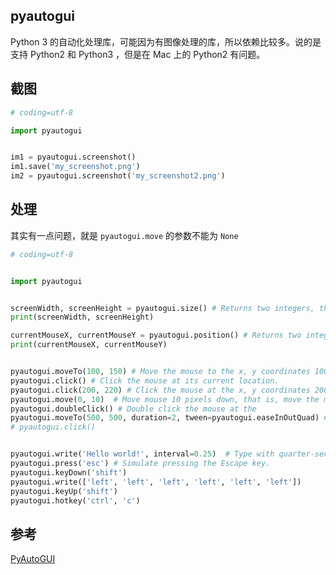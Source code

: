 ## pyautogui

Python 3 的自动化处理库，可能因为有图像处理的库，所以依赖比较多。说的是支持 Python2 和 Python3 ，但是在 Mac 上的 Python2 有问题。

## 截图

```python
# coding=utf-8

import pyautogui


im1 = pyautogui.screenshot()
im1.save('my_screenshot.png')
im2 = pyautogui.screenshot('my_screenshot2.png')

```


## 处理

其实有一点问题，就是 `pyautogui.move` 的参数不能为 `None`

```python
# coding=utf-8


import pyautogui


screenWidth, screenHeight = pyautogui.size() # Returns two integers, the width and height of the screen. (The primary monitor, in multi-monitor setups.)
print(screenWidth, screenHeight)

currentMouseX, currentMouseY = pyautogui.position() # Returns two integers, the x and y of the mouse cursor's current position.
print(currentMouseX, currentMouseY)


pyautogui.moveTo(100, 150) # Move the mouse to the x, y coordinates 100, 150.
pyautogui.click() # Click the mouse at its current location.
pyautogui.click(200, 220) # Click the mouse at the x, y coordinates 200, 220.
pyautogui.move(0, 10)  # Move mouse 10 pixels down, that is, move the mouse relative to its current position.
pyautogui.doubleClick() # Double click the mouse at the
pyautogui.moveTo(500, 500, duration=2, tween=pyautogui.easeInOutQuad) # Use tweening/easing function to move mouse over 2 seconds.
# pyautogui.click()


pyautogui.write('Hello world!', interval=0.25)  # Type with quarter-second pause in between each key.
pyautogui.press('esc') # Simulate pressing the Escape key.
pyautogui.keyDown('shift')
pyautogui.write(['left', 'left', 'left', 'left', 'left', 'left'])
pyautogui.keyUp('shift')
pyautogui.hotkey('ctrl', 'c')

```

## 参考

[PyAutoGUI](https://github.com/asweigart/pyautogui)
